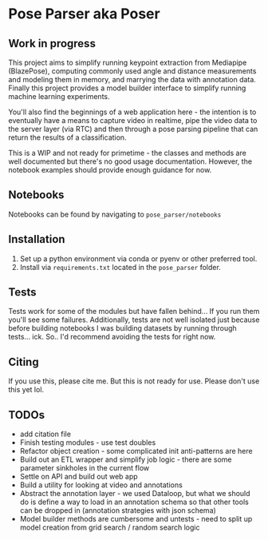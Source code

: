 # Pose Parser aka Poser

## Work in progress


This project aims to simplify running keypoint extraction from Mediapipe (BlazePose), computing commonly used angle and distance measurements and modeling them in memory, and marrying the data with annotation data. Finally this project provides a model builder interface to simplify running machine learning experiments.

You'll also find the beginnings of a web application here - the intention is to eventually have a means to capture video in realtime, pipe the video data to the server layer (via RTC) and then through a pose parsing pipeline that can return the results of a classification.

This is a WIP and not ready for primetime - the classes and methods are well documented but there's no good usage documentation. However, the notebook examples should provide enough guidance for now.

## Notebooks

Notebooks can be found by navigating to `pose_parser/notebooks`

## Installation

1. Set up a python environment via conda or pyenv or other preferred tool.
2. Install via `requirements.txt` located in the `pose_parser` folder.

## Tests

Tests work for some of the modules but have fallen behind... 
If you run them you'll see some failures. Additionally, tests are not well isolated just because before building notebooks I was building datasets by running through tests... ick. So.. I'd recommend avoiding the tests for right now.

## Citing 

If you use this, please cite me. But this is not ready for use. Please don't use this yet lol.

## TODOs
* add citation file
* Finish testing modules - use test doubles
* Refactor object creation - some complicated init anti-patterns are here
* Build out an ETL wrapper and simplify job logic - there are some parameter sinkholes in the current flow
* Settle on API and build out web app
* Build a utility for looking at video and annotations
* Abstract the annotation layer - we used Dataloop, but what we should do is define a way to load in an annotation schema so that other tools can be dropped in (annotation strategies with json schema)
* Model builder methods are cumbersome and untests - need to split up model creation from grid search / random search logic
   

  
